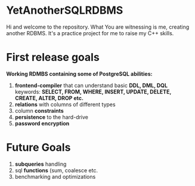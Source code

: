 # YetAnotherSQLRDBMS

Hi and welcome to the repository. What You are witnessing is me, creating another RDBMS. It's a practice project for me to raise my C++ skills.

# First release goals

**Working RDMBS containing some of PostgreSQL abilities:** 
  1. **frontend-compiler** that can understand basic **DDL, DML, DQL** keywords: **SELECT, FROM, WHERE, INSERT, UPDATE, DELETE, CREATE, ALTER, DROP etc.**
  2. **relations** with columns of different types
  3. column **constraints**
  4. **persistence** to the hard-drive
  5. **password encryption**

# Future Goals
  1. **subqueries** handling
  2. sql **functions** (sum, coalesce etc.
  3. benchmarking and optimizations
